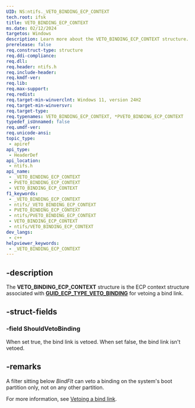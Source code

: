 ```yaml
---
UID: NS:ntifs._VETO_BINDING_ECP_CONTEXT
tech.root: ifsk
title: VETO_BINDING_ECP_CONTEXT
ms.date: 02/12/2024
targetos: Windows
description: Learn more about the VETO_BINDING_ECP_CONTEXT structure.
prerelease: false
req.construct-type: structure
req.ddi-compliance: 
req.dll: 
req.header: ntifs.h
req.include-header: 
req.kmdf-ver: 
req.lib: 
req.max-support: 
req.redist: 
req.target-min-winverclnt: Windows 11, version 24H2
req.target-min-winversvr: 
req.target-type: 
req.typenames: VETO_BINDING_ECP_CONTEXT, *PVETO_BINDING_ECP_CONTEXT
typedef_isUnnamed: false
req.umdf-ver: 
req.unicode-ansi: 
topic_type:
 - apiref
api_type:
 - HeaderDef
api_location:
 - ntifs.h
api_name:
 - _VETO_BINDING_ECP_CONTEXT
 - PVETO_BINDING_ECP_CONTEXT
 - VETO_BINDING_ECP_CONTEXT
f1_keywords:
 - _VETO_BINDING_ECP_CONTEXT
 - ntifs/_VETO_BINDING_ECP_CONTEXT
 - PVETO_BINDING_ECP_CONTEXT
 - ntifs/PVETO_BINDING_ECP_CONTEXT
 - VETO_BINDING_ECP_CONTEXT
 - ntifs/VETO_BINDING_ECP_CONTEXT
dev_langs:
 - c++
helpviewer_keywords:
 - _VETO_BINDING_ECP_CONTEXT
---
```


## -description

The **VETO_BINDING_ECP_CONTEXT** structure is the ECP context structure associated with [**GUID_ECP_TYPE_VETO_BINDING**](/windows-hardware/drivers/ifs/system-defined-ecps) for vetoing a bind link.

## -struct-fields

### -field ShouldVetoBinding

When set true, the bind link is vetoed. When set false, the bind link isn't vetoed.

## -remarks

A filter sitting below *BindFlt* can veto a binding on the system's boot partition only, not on any other partition.

For more information, see [Vetoing a bind link](/windows-hardware/drivers/ifs/vetoing-a-bind-link).
